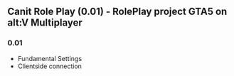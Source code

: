## Canit Role Play (0.01) - RolePlay project GTA5 on alt:V Multiplayer

### 0.01
- Fundamental Settings
- Clientside connection
